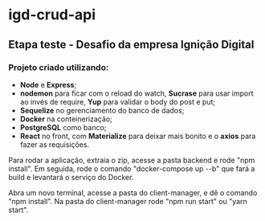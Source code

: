 # igd-crud-api

## Etapa teste - Desafio da empresa Ignição Digital

### Projeto criado utilizando:
* __Node__ e __Express__; 
* __nodemon__ para ficar com o reload do watch, __Sucrase__ para usar import ao invés de require, __Yup__ para validar o body do post e put;
* __Sequelize__ no gerenciamento do banco de dados;
* __Docker__ na conteinerização;
* __PostgreSQL__ como banco;
* __React__ no front, com __Materialize__ para deixar mais bonito e o __axios__ para fazer as requisições.

Para rodar a aplicação, extraia o zip, acesse a pasta backend e rode "npm install".
Em seguida, rode o comando "docker-compose up --b" que fará a build e levantará o serviço do Docker.

Abra um novo terminal, acesse a pasta do client-manager, e dê o comando "npm install".
Na pasta do client-manager rode "npm run start" ou "yarn start".

